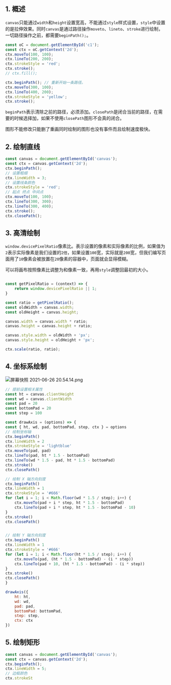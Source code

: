 ## 1. 概述

```canvas```只能通过```width```和```height```设置宽高，不能通过```style```样式设置，```style```中设置的是拉伸效果。同时```canvas```是通过路径操作```moveto```、```lineto```、```stroke```进行绘制，一切路径操作之前，都需要```beginPath();```。

```js
const oC = document.getElementById('c1');
const ctx = oC.getContext('2d');
ctx.moveTo(100, 100);
ctx.lineTo(200, 200);
ctx.strokeStyle = 'red';
ctx.stroke();
// ctx.fill();

ctx.beginPath(); // 重新开始一条路径。
ctx.moveTo(300, 100);
ctx.lineTo(400, 200);
ctx.strokeStyle = 'yellow';
ctx.stroke();
```

```beginPath```表示清除之前的路径，必须添加。```closePath```是闭合当前的路径，在需要的时候选择加，如果不使用```closePath```图形不会真的闭合。

图形不能修改只能删了重画同时绘制的图形也没有事件而且绘制速度极快。


## 2. 绘制直线

```js
const canvas = document.getElementById('canvas');
const ctx = canvas.getContext('2d');
ctx.beginPath();
// 设置粗细
ctx.lineWidth = 3;
// 设置线条颜色
ctx.strokeStyle = 'red';
// 起点 终点 中间点
ctx.moveTo(100, 100);
ctx.lineTo(300, 300);
ctx.lineTo(300, 400);
ctx.stroke();
ctx.closePath();
```

## 3. 高清绘制

```window.devicePixelRatio```像素比。表示设置的像素和实际像素的比例，如果值为``2``表示实际像素是我们设置的```2倍```，如果设置```100```宽，实际就是```200```宽，但我们编写页面用了```10```像素会被放置在```20```像素的容器中，页面就会显得模糊。

可以将画布按照像素比调整为和像素一致，再用```style```调整回最初的大小。

```js

const getPixelRatio = (context) => {
    return window.devicePixelRatio || 1;
}

const ratio = getPixelRatio();
const oldWidth = canvas.width;
const oldHeight = canvas.height;

canvas.width = canvas.width * ratio;
canvas.height = canvas.height + ratio;

canvas.style.width = oldWidth + 'px';
canvas.style.height = oldHeight + 'px';

ctx.scale(ratio, ratio);
```

## 4. 坐标系绘制

![屏幕快照 2021-06-26 20.54.14.png](https://p9-juejin.byteimg.com/tos-cn-i-k3u1fbpfcp/13b0613d7a7c47858ddc37d77e52ba50~tplv-k3u1fbpfcp-watermark.image)

```js
// 提前设置相关属性
const ht = canvas.clientHeight
const wd = canvas.clientWidth
const pad = 20
const bottomPad = 20
const step = 100

const drawAxis = (options) => {
const { ht, wd, pad, bottomPad, step, ctx } = options
// 绘制坐标轴
ctx.beginPath()
ctx.lineWidth = 2
ctx.strokeStyle = 'lightblue'
ctx.moveTo(pad, pad)
ctx.lineTo(pad, ht * 1.5 - bottomPad)
ctx.lineTo(wd * 1.5 - pad, ht * 1.5 - bottomPad)
ctx.stroke()
ctx.closePath()

// 绘制 X 轴方向刻度
ctx.beginPath()
ctx.lineWidth = 1
ctx.strokeStyle = '#666'
for (let i = 1; i < Math.floor(wd * 1.5 / step); i++) {
    ctx.moveTo(pad + i * step, ht * 1.5 - bottomPad)
    ctx.lineTo(pad + i * step, ht * 1.5 - bottomPad - 10)
}
ctx.stroke()
ctx.closePath()


// 绘制 Y 轴方向刻度
ctx.beginPath()
ctx.lineWidth = 1
ctx.strokeStyle = '#666'
for (let i = 1; i < Math.floor(ht * 1.5 / step); i++) {
    ctx.moveTo(pad, (ht * 1.5 - bottomPad) - (i * step))
    ctx.lineTo(pad + 10, (ht * 1.5 - bottomPad) - (i * step))
}
ctx.stroke()
ctx.closePath()
}

drawAxis({
    ht: ht,
    wd: wd,
    pad: pad,
    bottomPad: bottomPad,
    step: step,
    ctx: ctx
})
```

## 5. 绘制矩形

```js
const canvas = document.getElementById('canvas');
const ctx = canvas.getContext('2d');
ctx.beginPath();
ctx.lineWidth = 5;
// 边框颜色
ctx.strokeSt